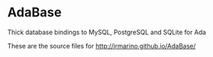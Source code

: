 # AdaBase
Thick database bindings to MySQL, PostgreSQL and SQLite for Ada

These are the source files for http://jrmarino.github.io/AdaBase/
